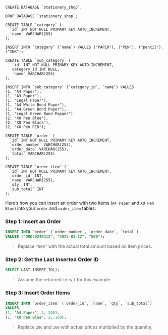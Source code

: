 ```
CREATE DATABASE `stationery_shop`;
```

```
DROP DATABASE `stationery_shop`;
```

```
CREATE TABLE `category` (
  `id` INT NOT NULL PRIMARY KEY AUTO_INCREMENT,
  `name` VARCHAR(255)
);
```

```
INSERT INTO `category` (`name`) VALUES ("PAPER"), ("PEN"), ("pencil"). ("INK");
```

```
CREATE TABLE `sub_category` (
   `id` INT NOT NULL PRIMARY KEY AUTO_INCREMENT,
   category_id INT NULL,
   `name` VARCHAR(255)
);
```

```
INSERT INTO `sub_category` (`category_id`, `name`) VALUES
(1, "A4 Paper"),
(1, "A3 Paper"),
(1, "Legal Paper"),
(1, "A4 White Bond Paper"),
(1, "A4 Green Bond Paper"),
(1, "Legal Green Bond Papaer")
(2, "XO Pen Blue"),
(2, "XO Pen Black"),
(2, "XO Pen RED");
```

```
CREATE TABLE `order` (
  `id` INT NOT NULL PRIMARY KEY AUTO_INCREMENT,
  `order_number` VARCHAR(255),
  `order_date` VARCHAR(255),
  `total` VARCHAR(255)
);
```

```
CREATE TABLE `order_item` (
  `id` INT NOT NULL PRIMARY KEY AUTO_INCREMENT,
  `order_id` INT,
  `name` VARCHAR(255),
  `qty` INT,
  `sub_total` INT
);
```

Here’s how you can insert an order with two items (`A4 Paper` and `XO Pen Blue`) into your `order` and `order_item` tables:  

### **Step 1: Insert an Order**  
```sql
INSERT INTO `order` (`order_number`, `order_date`, `total`)  
VALUES ("ORD20240312", "2025-03-12", "500");  
```
> Replace `"500"` with the actual total amount based on item prices.

### **Step 2: Get the Last Inserted Order ID**  
```sql
SELECT LAST_INSERT_ID();
```
> Assume the returned `id` is `1` for this example.

### **Step 3: Insert Order Items**  
```sql
INSERT INTO `order_item` (`order_id`, `name`, `qty`, `sub_total`)  
VALUES  
(1, "A4 Paper", 2, 200),  
(1, "XO Pen Blue", 2, 100);
```
> Replace `200` and `100` with actual prices multiplied by the quantity.  

